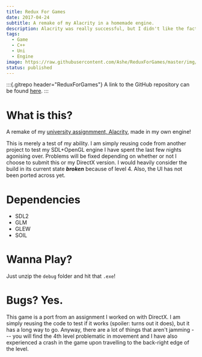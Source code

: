 ```yaml
---
title: Redux For Games
date: 2017-04-24
subtitle: A remake of my Alacrity in a homemade engine.
description: Alacrity was really successful, but I didn't like the fact that it wasn't cross platform. To test myself even further I wanted to try porting it to OpenGL.
tags:
  - Game
  - C++
  - Uni
  - Engine
image: https://raw.githubusercontent.com/Ashe/ReduxForGames/master/img/preview.gif
status: published
---
```


:::{.gitrepo header="ReduxForGames"}
A link to the GitHub repository can be found [here](https://github.com/Ashe/ReduxForGames/).
:::

# What is this?

A remake of my [university assignmment, Alacrity](/project/alacrity), made in my own engine!

This is merely a test of my ability. I am simply reusing code from another project to test my SDL+OpenGL engine I have spent the last few nights agonising over. Problems will be fixed depending on whether or not I choose to submit this or my DirectX version. I would heavily consider the build in its current state ***broken*** because of level 4. Also, the UI has not been ported across yet.

# Dependencies

- SDL2
- GLM
- GLEW
- SOIL

# Wanna Play?

Just unzip the `debug` folder and hit that `.exe`!

# Bugs? Yes.

This game is a port from an assignment I worked on with DirectX. I am simply reusing the code to test if it works (spoiler: turns out it does), but it has a long way to go. Anyway, there are a lot of things that aren't jamming --- you will find the 4th level problematic in movement and I have also experienced a crash in the game upon travelling to the back-right edge of the level.

